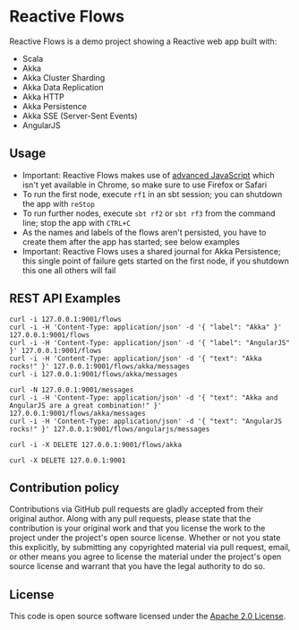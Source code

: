 # Reactive Flows #

Reactive Flows is a demo project showing a Reactive web app built with:

- Scala
- Akka
- Akka Cluster Sharding
- Akka Data Replication
- Akka HTTP
- Akka Persistence
- Akka SSE (Server-Sent Events)
- AngularJS

## Usage

- Important: Reactive Flows makes use of [advanced JavaScript](https://developer.mozilla.org/en-US/docs/Web/JavaScript/Reference/Global_Objects/Array/find) which isn't yet available in Chrome, so make sure to use Firefox or Safari
- To run the first node, execute `rf1` in an sbt session; you can shutdown the app with `reStop`
- To run further nodes, execute `sbt rf2` or `sbt rf3` from the command line; stop the app with `CTRL+C`
- As the names and labels of the flows aren't persisted, you have to create them after the app has started; see below examples
- Important: Reactive Flows uses a shared journal for Akka Persistence; this single point of failure gets started on the first node, if you shutdown this one all others will fail

## REST API Examples ##

```
curl -i 127.0.0.1:9001/flows
curl -i -H 'Content-Type: application/json' -d '{ "label": "Akka" }' 127.0.0.1:9001/flows
curl -i -H 'Content-Type: application/json' -d '{ "label": "AngularJS" }' 127.0.0.1:9001/flows
curl -i -H 'Content-Type: application/json' -d '{ "text": "Akka rocks!" }' 127.0.0.1:9001/flows/akka/messages
curl -i 127.0.0.1:9001/flows/akka/messages

curl -N 127.0.0.1:9001/messages
curl -i -H 'Content-Type: application/json' -d '{ "text": "Akka and AngularJS are a great combination!" }' 127.0.0.1:9001/flows/akka/messages
curl -i -H 'Content-Type: application/json' -d '{ "text": "AngularJS rocks!" }' 127.0.0.1:9001/flows/angularjs/messages

curl -i -X DELETE 127.0.0.1:9001/flows/akka

curl -X DELETE 127.0.0.1:9001
```

## Contribution policy ##

Contributions via GitHub pull requests are gladly accepted from their original author. Along with any pull requests, please state that the contribution is your original work and that you license the work to the project under the project's open source license. Whether or not you state this explicitly, by submitting any copyrighted material via pull request, email, or other means you agree to license the material under the project's open source license and warrant that you have the legal authority to do so.

## License ##

This code is open source software licensed under the [Apache 2.0 License]("http://www.apache.org/licenses/LICENSE-2.0.html").
